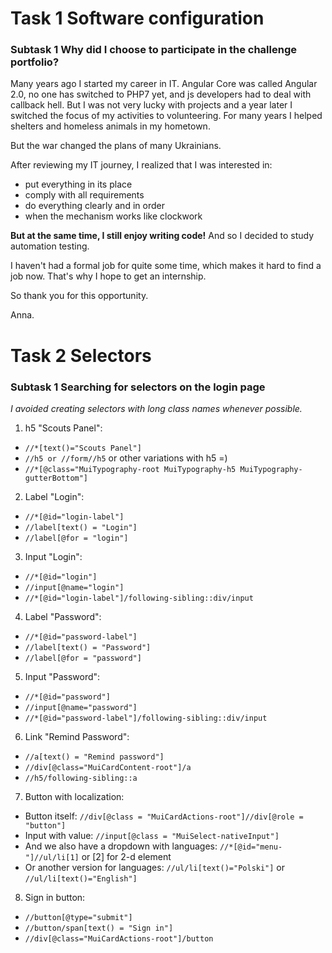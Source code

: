 # Task 1 Software configuration

### Subtask 1 Why did I choose to participate in the challenge portfolio?


Many years ago I started my career in IT. 
Angular Core was called Angular 2.0, no one has switched to PHP7 yet, 
and js developers had to deal with callback hell. 
But I was not very lucky with projects and a year later I switched the focus 
of my activities to volunteering. For many years I helped shelters and 
homeless animals in my hometown.

But the war changed the plans of many Ukrainians.

After reviewing my IT journey, I realized that I was interested in:
* put everything in its place
* comply with all requirements
* do everything clearly and in order
* when the mechanism works like clockwork

**But at the same time, I still enjoy writing code!** 
And so I decided to study automation testing.

I haven't had a formal job for quite some time, 
which makes it hard to find a job now. 
That's why I hope to get an internship.

So thank you for this opportunity. 

Anna.

# Task 2 Selectors

### Subtask 1 Searching for selectors on the login page

<i>I avoided creating selectors with long class names whenever possible.</i>

1. h5 "Scouts Panel":
*  ``//*[text()="Scouts Panel"]``
*  ``//h5 or //form//h5`` or other variations with h5 =)
*  ``//*[@class="MuiTypography-root MuiTypography-h5 MuiTypography-gutterBottom"]``
2. Label "Login":
* ``//*[@id="login-label"]``
* ``//label[text() = "Login"]``
* ``//label[@for = "login"]``
3. Input "Login":
* ``//*[@id="login"]``
* ``//input[@name="login"]``
* ``//*[@id="login-label"]/following-sibling::div/input``
4. Label "Password":
* ``//*[@id="password-label"]``
* ``//label[text() = "Password"]``
* ``//label[@for = "password"]``
5. Input "Password":
* ``//*[@id="password"]``
* ``//input[@name="password"]``
* ``//*[@id="password-label"]/following-sibling::div/input``
6. Link "Remind Password":
* ``//a[text() = "Remind password"]``
* ``//div[@class="MuiCardContent-root"]/a``
* ``//h5/following-sibling::a``
7. Button with localization:
* Button itself:
``//div[@class = "MuiCardActions-root"]//div[@role = "button"]``
* Input with value:
``//input[@class = "MuiSelect-nativeInput"]``
* And we also have a dropdown with languages:
``//*[@id="menu-"]//ul/li[1]`` or [2] for 2-d element
* Or another version for languages: 
``//ul/li[text()="Polski"]`` or ``//ul/li[text()="English"]``
8. Sign in button:
* ``//button[@type="submit"]``
* ``//button/span[text() = "Sign in"]``
* ``//div[@class="MuiCardActions-root"]/button``








